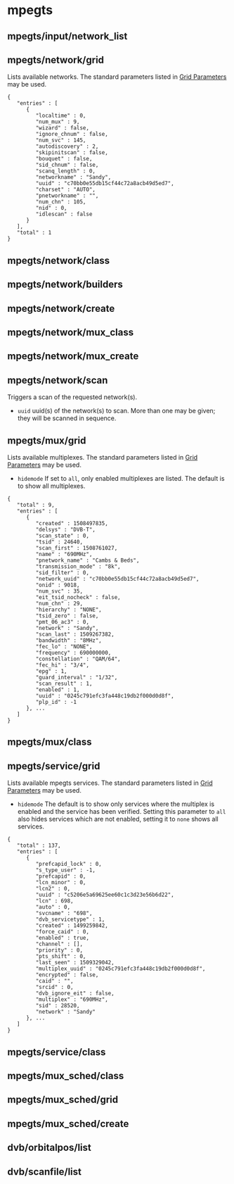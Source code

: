 # mpegts

## mpegts/input/network_list

## mpegts/network/grid
Lists available networks. The standard parameters listed in [Grid Parameters](Description.md#grid-parameters) may be used.
```
{
   "entries" : [
      {
         "localtime" : 0,
         "num_mux" : 9,
         "wizard" : false,
         "ignore_chnum" : false,
         "num_svc" : 145,
         "autodiscovery" : 2,
         "skipinitscan" : false,
         "bouquet" : false,
         "sid_chnum" : false,
         "scanq_length" : 0,
         "networkname" : "Sandy",
         "uuid" : "c70bb0e55db15cf44c72a8acb49d5ed7",
         "charset" : "AUTO",
         "pnetworkname" : "",
         "num_chn" : 105,
         "nid" : 0,
         "idlescan" : false
      }
   ],
   "total" : 1
}
```
## mpegts/network/class

## mpegts/network/builders

## mpegts/network/create

## mpegts/network/mux_class

## mpegts/network/mux_create

## mpegts/network/scan
Triggers a scan of the requested network(s).
- `uuid` uuid(s) of the network(s) to scan. More than one may be given; they will be scanned in sequence.
## mpegts/mux/grid
Lists available multiplexes. The standard parameters listed in [Grid Parameters](Description.md#grid-parameters) may be used.
- `hidemode` If set to `all`, only enabled multiplexes are listed. The default is to show all multiplexes.
```
{
   "total" : 9,
   "entries" : [
      {
         "created" : 1508497835,
         "delsys" : "DVB-T",
         "scan_state" : 0,
         "tsid" : 24640,
         "scan_first" : 1508761027,
         "name" : "690MHz",
         "pnetwork_name" : "Cambs & Beds",
         "transmission_mode" : "8k",
         "sid_filter" : 0,
         "network_uuid" : "c70bb0e55db15cf44c72a8acb49d5ed7",
         "onid" : 9018,
         "num_svc" : 35,
         "eit_tsid_nocheck" : false,
         "num_chn" : 29,
         "hierarchy" : "NONE",
         "tsid_zero" : false,
         "pmt_06_ac3" : 0,
         "network" : "Sandy",
         "scan_last" : 1509267382,
         "bandwidth" : "8MHz",
         "fec_lo" : "NONE",
         "frequency" : 690000000,
         "constellation" : "QAM/64",
         "fec_hi" : "3/4",
         "epg" : 1,
         "guard_interval" : "1/32",
         "scan_result" : 1,
         "enabled" : 1,
         "uuid" : "0245c791efc3fa448c19db2f000d0d8f",
         "plp_id" : -1
      }, ...
   ]
}
```
## mpegts/mux/class

## mpegts/service/grid
Lists available mpegts services. The standard parameters listed in [Grid Parameters](Description.md#grid-parameters) may be used.
- `hidemode` The default is to show only services where the multiplex is enabled and the service has been verified. Setting this parameter to `all` also hides services which are not enabled, setting it to `none` shows all services.
```
{
   "total" : 137,
   "entries" : [
      {
         "prefcapid_lock" : 0,
         "s_type_user" : -1,
         "prefcapid" : 0,
         "lcn_minor" : 0,
         "lcn2" : 0,
         "uuid" : "c5206e5a69625ee60c1c3d23e56b6d22",
         "lcn" : 698,
         "auto" : 0,
         "svcname" : "698",
         "dvb_servicetype" : 1,
         "created" : 1499259842,
         "force_caid" : 0,
         "enabled" : true,
         "channel" : [],
         "priority" : 0,
         "pts_shift" : 0,
         "last_seen" : 1509329042,
         "multiplex_uuid" : "0245c791efc3fa448c19db2f000d0d8f",
         "encrypted" : false,
         "caid" : "",
         "srcid" : 0,
         "dvb_ignore_eit" : false,
         "multiplex" : "690MHz",
         "sid" : 28520,
         "network" : "Sandy"
      }, ...
   ]
}
```
## mpegts/service/class

## mpegts/mux_sched/class

## mpegts/mux_sched/grid

## mpegts/mux_sched/create

## dvb/orbitalpos/list

## dvb/scanfile/list
